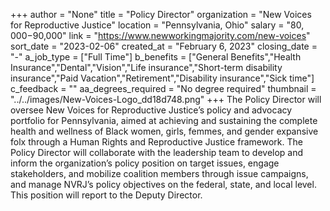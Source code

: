 +++
author = "None"
title = "Policy Director"
organization = "New Voices for Reproductive Justice"
location = "Pennsylvania, Ohio"
salary = "$80,000-$90,000"
link = "https://www.newworkingmajority.com/new-voices"
sort_date = "2023-02-06"
created_at = "February 6, 2023"
closing_date = "-"
a_job_type = ["Full Time"]
b_benefits = ["General Benefits","Health Insurance","Dental","Vision","Life insurance","Short-term disability insurance","Paid Vacation","Retirement","Disability insurance","Sick time"]
c_feedback = ""
aa_degrees_required = "No degree required"
thumbnail = "../../images/New-Voices-Logo_dd18d748.png"
+++
The Policy Director will oversee New Voices for Reproductive Justice’s policy and advocacy portfolio for Pennsylvania, aimed at achieving and sustaining the complete health and wellness of Black women, girls, femmes, and gender expansive folx through a Human Rights and Reproductive Justice framework. The Policy Director will collaborate with the leadership team to develop and inform the organization’s policy position on target issues, engage stakeholders, and mobilize coalition members through issue campaigns, and manage NVRJ’s policy objectives on the federal, state, and local level. This position will report to the Deputy Director. 